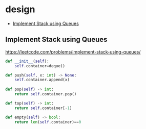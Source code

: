 # design

+ [Implement Stack using Queues](#implement-stack-using-queues)

## Implement Stack using Queues

https://leetcode.com/problems/implement-stack-using-queues/

```python
def __init__(self):
    self.container=deque()

def push(self, x: int) -> None:
    self.container.append(x)
        
def pop(self) -> int:
    return self.container.pop()   

def top(self) -> int:
    return self.container[-1]     

def empty(self) -> bool:
    return len(self.container)==0
```
